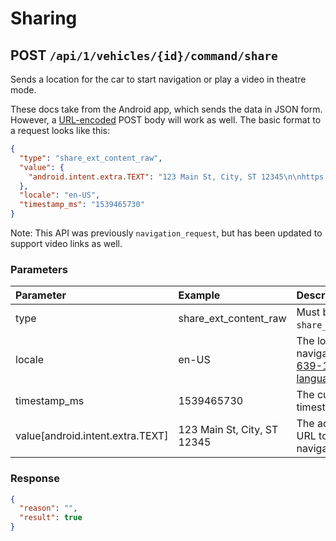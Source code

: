 # Sharing

## POST `/api/1/vehicles/{id}/command/share`

Sends a location for the car to start navigation or play a video in theatre mode.

These docs take from the Android app, which sends the data in JSON form. However, a [URL-encoded](https://en.wikipedia.org/wiki/Percent-encoding) POST body will work as well. The basic format to a request looks like this:

```json
{
  "type": "share_ext_content_raw",
  "value": {
    "android.intent.extra.TEXT": "123 Main St, City, ST 12345\n\nhttps://goo.gl/maps/X"
  },
  "locale": "en-US",
  "timestamp_ms": "1539465730"
}
```

Note: This API was previously `navigation_request`, but has been updated to support video links as well.

### Parameters

| Parameter                        | Example                     | Description                                                                                                                         |
| :------------------------------- | :-------------------------- | :---------------------------------------------------------------------------------------------------------------------------------- |
| type                             | share_ext_content_raw       | Must be `share_ext_content_raw`.                                                                                                    |
| locale                           | en-US                       | The locale for the navigation request. [ISO 639-1 standard language codes](https://www.andiamo.co.uk/resources/iso-language-codes/) |
| timestamp_ms                     | 1539465730                  | The current UNIX timestamp.                                                                                                         |
| value[android.intent.extra.TEXT] | 123 Main St, City, ST 12345 | The address or video URL to set as the navigation destination.                                                                      |

### Response

```json
{
  "reason": "",
  "result": true
}
```
